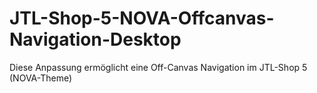# JTL-Shop-5-NOVA-Offcanvas-Navigation-Desktop
Diese Anpassung ermöglicht eine Off-Canvas Navigation im JTL-Shop 5 (NOVA-Theme)
